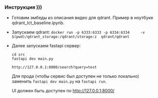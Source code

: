 ### Инструкция )))

 - Готовим эмбеды из описания видео для qdrant. Пример в ноутбуке qdrant_lct_baseline.ipynb.
 - Запускаем qdrant: `docker run -p 6333:6333 -p 6334:6334     -v $(pwd)/qdrant_storage:/qdrant/storage:z  qdrant/qdrant`
 - Далее запускаем fastapi сервер:
    ```
    cd src
    fastapi dev main.py

    http://127.0.0.1:8000/search?query=test
    ```
    Для прода (чтобы сервис был доступен не только локально) заменить `fastapi dev main.py` на `fastapi run`.
   
    UI должен быть доступен по http://127.0.0.1:8000/
